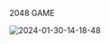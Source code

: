 2048 GAME



![2024-01-30-14-18-48](https://github.com/Chetan-puri/2048_game/assets/66487687/ca3edec3-73f8-4952-8d21-04f140fe02fc)
